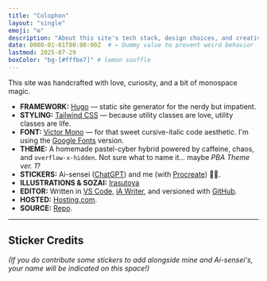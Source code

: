 ```yaml
---
title: "Colophon"
layout: "single"
emoji: "⚙️"
description: "About this site's tech stack, design choices, and creative tools."
date: 0000-01-01T00:00:00Z  # ← Dummy value to prevent weird behavior
lastmod: 2025-07-29
boxColor: "bg-[#fffbe7]" # lemon souffle
---
```


This site was handcrafted with love, curiosity, and a bit of monospace magic.

- **FRAMEWORK:** [Hugo](https://gohugo.io/) — static site generator for the nerdy but impatient.
- **STYLING:** [Tailwind CSS](https://tailwindcss.com/) — because utility classes are love, utility classes are life.
- **FONT:** [Victor Mono](https://rubjo.github.io/victor-mono/) — for that sweet cursive-italic code aesthetic. I'm using the [Google Fonts](https://fonts.google.com/specimen/Victor+Mono) version.
- **THEME:** A homemade pastel-cyber hybrid powered by caffeine, chaos, and `overflow-x-hidden`. Not sure what to name it... maybe *PBA Theme ver. 1*?
- **STICKERS:** Ai-sensei ([ChatGPT](https://openai.com)) and me (with [Procreate](https://procreate.com)) 💅🏻.
- **ILLUSTRATIONS & SOZAI:** [Irasutoya](https://irasutoya.com)
- **EDITOR:** Written in [VS Code](https://code.visualstudio.com/), [iA Writer](https://ia.net/writer), and versioned with [GitHub](https://github.com).
- **HOSTED:** [Hosting.com](https://hosting.com).
- **SOURCE:** [Repo](https://github.com/adriculous/ai.adrianne.io).

---

## Sticker Credits

*(If you do contribute some stickers to add alongside mine and Ai-sensei's, your name will be indicated on this space!)*
